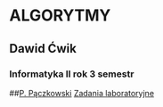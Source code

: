 # ALGORYTMY
## Dawid Ćwik
### Informatyka II rok 3 semestr

##[P. Pączkowski](https://inf.ug.edu.pl/~pmp/)
[Zadania laboratoryjne](https://inf.ug.edu.pl/~zylinski/dydaktyka/)
